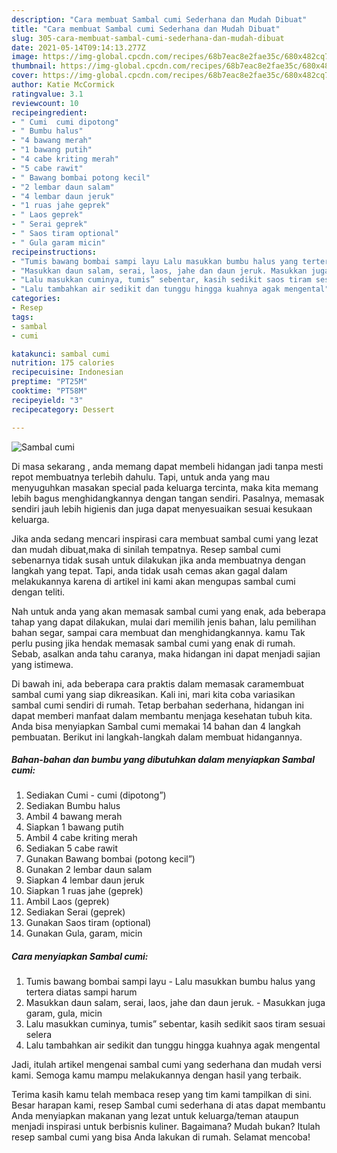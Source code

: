 ```yaml
---
description: "Cara membuat Sambal cumi Sederhana dan Mudah Dibuat"
title: "Cara membuat Sambal cumi Sederhana dan Mudah Dibuat"
slug: 305-cara-membuat-sambal-cumi-sederhana-dan-mudah-dibuat
date: 2021-05-14T09:14:13.277Z
image: https://img-global.cpcdn.com/recipes/68b7eac8e2fae35c/680x482cq70/sambal-cumi-foto-resep-utama.jpg
thumbnail: https://img-global.cpcdn.com/recipes/68b7eac8e2fae35c/680x482cq70/sambal-cumi-foto-resep-utama.jpg
cover: https://img-global.cpcdn.com/recipes/68b7eac8e2fae35c/680x482cq70/sambal-cumi-foto-resep-utama.jpg
author: Katie McCormick
ratingvalue: 3.1
reviewcount: 10
recipeingredient:
- " Cumi  cumi dipotong"
- " Bumbu halus"
- "4 bawang merah"
- "1 bawang putih"
- "4 cabe kriting merah"
- "5 cabe rawit"
- " Bawang bombai potong kecil"
- "2 lembar daun salam"
- "4 lembar daun jeruk"
- "1 ruas jahe geprek"
- " Laos geprek"
- " Serai geprek"
- " Saos tiram optional"
- " Gula garam micin"
recipeinstructions:
- "Tumis bawang bombai sampi layu Lalu masukkan bumbu halus yang tertera diatas sampi harum"
- "Masukkan daun salam, serai, laos, jahe dan daun jeruk. Masukkan juga garam, gula, micin"
- "Lalu masukkan cuminya, tumis” sebentar, kasih sedikit saos tiram sesuai selera"
- "Lalu tambahkan air sedikit dan tunggu hingga kuahnya agak mengental"
categories:
- Resep
tags:
- sambal
- cumi

katakunci: sambal cumi 
nutrition: 175 calories
recipecuisine: Indonesian
preptime: "PT25M"
cooktime: "PT58M"
recipeyield: "3"
recipecategory: Dessert

---
```



![Sambal cumi](https://img-global.cpcdn.com/recipes/68b7eac8e2fae35c/680x482cq70/sambal-cumi-foto-resep-utama.jpg)

Di masa  sekarang , anda memang dapat membeli hidangan jadi tanpa mesti repot membuatnya terlebih dahulu. Tapi, untuk anda yang mau menyuguhkan masakan special pada keluarga tercinta, maka kita memang lebih bagus menghidangkannya dengan tangan sendiri. Pasalnya, memasak sendiri jauh lebih higienis dan juga dapat menyesuaikan sesuai kesukaan keluarga.

Jika anda sedang mencari inspirasi cara membuat sambal cumi yang lezat dan mudah dibuat,maka di sinilah tempatnya. Resep sambal cumi  sebenarnya tidak susah untuk dilakukan jika anda membuatnya dengan langkah yang tepat. Tapi, anda tidak usah cemas akan gagal dalam melakukannya 
karena di artikel ini kami akan mengupas sambal cumi dengan teliti.  



Nah untuk anda yang akan memasak sambal cumi yang enak, ada beberapa tahap yang dapat dilakukan, mulai dari memilih jenis bahan, lalu pemilihan bahan segar, sampai cara membuat dan menghidangkannya. kamu Tak perlu pusing jika hendak memasak sambal cumi yang enak di rumah. Sebab, asalkan anda  tahu caranya, maka hidangan ini dapat menjadi sajian yang istimewa.

Di bawah ini, ada beberapa cara praktis  dalam memasak caramembuat sambal cumi yang siap dikreasikan. Kali ini, mari kita coba variasikan sambal cumi sendiri di rumah. Tetap berbahan sederhana, hidangan ini dapat memberi manfaat dalam membantu menjaga kesehatan tubuh kita. Anda bisa menyiapkan Sambal cumi memakai 14 bahan dan 4 langkah pembuatan. Berikut ini langkah-langkah dalam membuat hidangannya.

<!--inarticleads1-->

##### Bahan-bahan dan bumbu yang dibutuhkan dalam menyiapkan Sambal cumi:

1. Sediakan  Cumi - cumi (dipotong”)
1. Sediakan  Bumbu halus
1. Ambil 4 bawang merah
1. Siapkan 1 bawang putih
1. Ambil 4 cabe kriting merah
1. Sediakan 5 cabe rawit
1. Gunakan  Bawang bombai (potong kecil”)
1. Gunakan 2 lembar daun salam
1. Siapkan 4 lembar daun jeruk
1. Siapkan 1 ruas jahe (geprek)
1. Ambil  Laos (geprek)
1. Sediakan  Serai (geprek)
1. Gunakan  Saos tiram (optional)
1. Gunakan  Gula, garam, micin




<!--inarticleads2-->

##### Cara menyiapkan Sambal cumi:

1. Tumis bawang bombai sampi layu - Lalu masukkan bumbu halus yang tertera diatas sampi harum
1. Masukkan daun salam, serai, laos, jahe dan daun jeruk. - Masukkan juga garam, gula, micin
1. Lalu masukkan cuminya, tumis” sebentar, kasih sedikit saos tiram sesuai selera
1. Lalu tambahkan air sedikit dan tunggu hingga kuahnya agak mengental




Jadi, itulah artikel mengenai  sambal cumi  yang sederhana dan mudah versi kami. Semoga kamu mampu melakukannya dengan hasil yang terbaik. 

Terima kasih kamu telah membaca resep yang tim kami tampilkan di sini. Besar harapan kami, resep  Sambal cumi sederhana di atas dapat membantu Anda menyiapkan makanan yang lezat untuk keluarga/teman ataupun menjadi inspirasi untuk berbisnis kuliner. Bagaimana? Mudah bukan? Itulah resep sambal cumi yang bisa Anda lakukan di rumah. Selamat mencoba!

